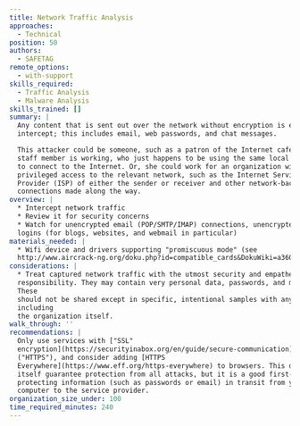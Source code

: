 ```yaml
---
title: Network Traffic Analysis
approaches:
  - Technical
position: 50
authors:
  - SAFETAG
remote_options:
  - with-support
skills_required:
  - Traffic Analysis
  - Malware Analysis
skills_trained: []
summary: |
  Any content that is sent out over the network without encryption is easy to
  intercept; this includes email, web passwords, and chat messages.

  This attacker could be someone, such as a patron of the Internet cafe where a
  staff member is working, who just happens to be using the same local network
  to connect to the Internet. Or, she could work for an organization with
  privileged access to the relevant network, such as the Internet Service
  Provider (ISP) of either the sender or receiver and other network-backbone
  connections made along the way.
overview: |
  * Intercept network traffic
  * Review it for security concerns
  * Watch for unencrypted email (POP/SMTP/IMAP) connections, unencrypted website
  logins (for blogs, websites, and webmail in particular)
materials_needed: |
  * Wifi device and drivers supporting "promiscuous mode" (see
  http://www.aircrack-ng.org/doku.php?id=compatible_cards&DokuWiki=a36042531edb54f9b95a76ff61d77d14)
considerations: |
  * Treat captured network traffic with the utmost security and empathetic
  responsibility. They may contain very personal data, passwords, and more.
  These
  should not be shared except in specific, intentional samples with anyone,
  including
  the organization itself.
walk_through: ''
recommendations: |
  Only use services with ["SSL"
  encryption](https://securityinabox.org/en/guide/secure-communication)
  ("HTTPS"), and consider adding [HTTPS
  Everywhere](https://www.eff.org/https-everywhere) to browsers. This does not
  itself guarantee protection from all attacks, but it is a good first-step in
  protecting information (such as passwords or email) in transit from your
  computer to the service provider.
organization_size_under: 100
time_required_minutes: 240
---
```

